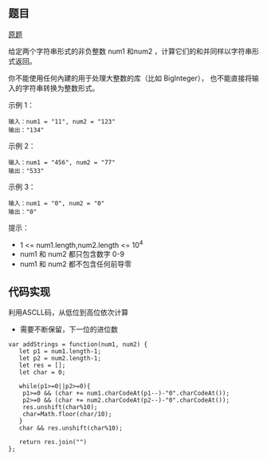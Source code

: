 ## 题目

[原题](https://leetcode-cn.com/problems/add-strings)

给定两个字符串形式的非负整数 num1 和num2 ，计算它们的和并同样以字符串形式返回。

你不能使用任何內建的用于处理大整数的库（比如 BigInteger）， 也不能直接将输入的字符串转换为整数形式。

 

示例 1：

```
输入：num1 = "11", num2 = "123"
输出："134"
```

示例 2：

```
输入：num1 = "456", num2 = "77"
输出："533"
```

示例 3：

```
输入：num1 = "0", num2 = "0"
输出："0"
```



提示：

* 1 <= num1.length,num2.length <= 10<sup>4</sup>
* num1 和 num2 都只包含数字 0-9
* num1 和 num2 都不包含任何前导零

## 代码实现

利用ASCLL码，从低位到高位依次计算

* 需要不断保留，下一位的进位数

```
var addStrings = function(num1, num2) {
   let p1 = num1.length-1;
   let p2 = num2.length-1;
   let res = [];
   let char = 0;
   
   while(p1>=0||p2>=0){
    p1>=0 && (char += num1.charCodeAt(p1--)-"0".charCodeAt());
    p2>=0 && (char += num2.charCodeAt(p2--)-"0".charCodeAt());
    res.unshift(char%10);
    char=Math.floor(char/10);    
   }
   char && res.unshift(char%10);
   
   return res.join("")
};
```

